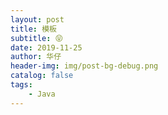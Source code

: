 ```yaml
---
layout: post
title: 模板
subtitle: 😝
date: 2019-11-25
author: 华仔
header-img: img/post-bg-debug.png
catalog: false
tags:
    - Java
---
```

